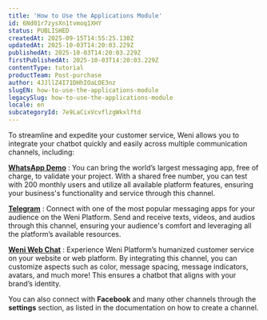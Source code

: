 ```yaml
---
title: 'How to Use the Applications Module'
id: 6Nd01r7zysXn1tvmoq1XHY
status: PUBLISHED
createdAt: 2025-09-15T14:55:25.130Z
updatedAt: 2025-10-03T14:20:03.229Z
publishedAt: 2025-10-03T14:20:03.229Z
firstPublishedAt: 2025-10-03T14:20:03.229Z
contentType: tutorial
productTeam: Post-purchase
author: 4JJllZ4I71DHhIOaLOE3nz
slugEN: how-to-use-the-applications-module
legacySlug: how-to-use-the-applications-module
locale: en
subcategoryId: 7e9LaCixVcvflzgWkxlftd
---
```


To streamline and expedite your customer service, Weni allows you to integrate your chatbot quickly and easily across multiple communication channels, including:

[**WhatsApp Demo**](https://docs.weni.ai/l/en/weni-integrations/how-to-create-a-channel-with-whats-app-demo) : You can bring the world’s largest messaging app, free of charge, to validate your project. With a shared free number, you can test with 200 monthly users and utilize all available platform features, ensuring your business's functionality and service through this channel.

[**Telegram**](https://docs.weni.ai/l/en/weni-integrations/adding-a-telegram-channel) : Connect with one of the most popular messaging apps for your audience on the Weni Platform. Send and receive texts, videos, and audios through this channel, ensuring your audience's comfort and leveraging all the platform’s available resources.

[**Weni Web Chat**](https://docs.weni.ai/l/en/weni-integrations/how-to-create-a-web-channel) : Experience Weni Platform’s humanized customer service on your website or web platform. By integrating this channel, you can customize aspects such as color, message spacing, message indicators, avatars, and much more! This ensures a chatbot that aligns with your brand’s identity.

You can also connect with **Facebook** and many other channels through the **settings** section, as listed in the documentation on how to create a channel.
